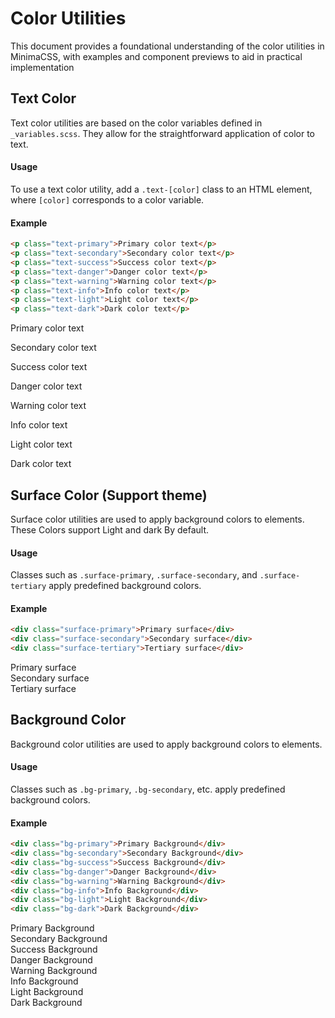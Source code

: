 # Color Utilities

This document provides a foundational understanding of the color utilities in MinimaCSS, with examples and component previews to aid in practical implementation

## Text Color

Text color utilities are based on the color variables defined in `_variables.scss`. They allow for the straightforward application of color to text.

#### Usage

To use a text color utility, add a `.text-[color]` class to an HTML element, where `[color]` corresponds to a color variable.

#### Example

```html
<p class="text-primary">Primary color text</p>
<p class="text-secondary">Secondary color text</p>
<p class="text-success">Success color text</p>
<p class="text-danger">Danger color text</p>
<p class="text-warning">Warning color text</p>
<p class="text-info">Info color text</p>
<p class="text-light">Light color text</p>
<p class="text-dark">Dark color text</p>
```

<div class="component-preview d-block">
<p class="text-primary">Primary color text</p>
<p class="text-secondary">Secondary color text</p>
<p class="text-success">Success color text</p>
<p class="text-danger">Danger color text</p>
<p class="text-warning">Warning color text</p>
<p class="text-info">Info color text</p>
<p class="text-light">Light color text</p>
<p class="text-dark">Dark color text</p>
</div>

## Surface Color (Support theme)

Surface color utilities are used to apply background colors to elements. These Colors support Light and dark By default.

#### Usage

Classes such as `.surface-primary`, `.surface-secondary`, and `.surface-tertiary` apply predefined background colors.

#### Example

```html
<div class="surface-primary">Primary surface</div>
<div class="surface-secondary">Secondary surface</div>
<div class="surface-tertiary">Tertiary surface</div>
```

<div class="component-preview">
<div class="surface-primary p-4">Primary surface</div>
<div class="surface-secondary p-4">Secondary surface</div>
<div class="surface-tertiary p-4">Tertiary surface</div>
</div>

## Background Color

Background color utilities are used to apply background colors to elements.

#### Usage

Classes such as `.bg-primary`, `.bg-secondary`, etc. apply predefined background colors.

#### Example

```html
<div class="bg-primary">Primary Background</div>
<div class="bg-secondary">Secondary Background</div>
<div class="bg-success">Success Background</div>
<div class="bg-danger">Danger Background</div>
<div class="bg-warning">Warning Background</div>
<div class="bg-info">Info Background</div>
<div class="bg-light">Light Background</div>
<div class="bg-dark">Dark Background</div>
```

<div class="component-preview">
<div class="bg-primary p-4 text-light">Primary Background</div>
<div class="bg-secondary p-4 text-light">Secondary Background</div>
<div class="bg-success p-4 text-light">Success Background</div>
<div class="bg-danger p-4 text-light">Danger Background</div>
<div class="bg-warning p-4 text-light">Warning Background</div>
<div class="bg-info p-4 text-light">Info Background</div>
<div class="bg-light p-4 text-dark">Light Background</div>
<div class="bg-dark p-4 text-light">Dark Background</div>
</div>
